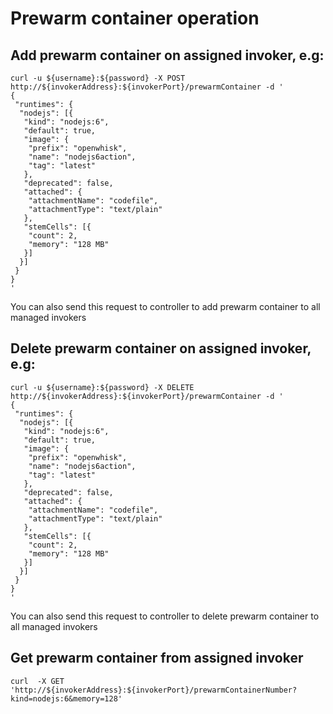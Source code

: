 <!--
#
# Licensed to the Apache Software Foundation (ASF) under one or more
# contributor license agreements.  See the NOTICE file distributed with
# this work for additional information regarding copyright ownership.
# The ASF licenses this file to You under the Apache License, Version 2.0
# (the "License"); you may not use this file except in compliance with
# the License.  You may obtain a copy of the License at
#
#     http://www.apache.org/licenses/LICENSE-2.0
#
# Unless required by applicable law or agreed to in writing, software
# distributed under the License is distributed on an "AS IS" BASIS,
# WITHOUT WARRANTIES OR CONDITIONS OF ANY KIND, either express or implied.
# See the License for the specific language governing permissions and
# limitations under the License.
#
-->

# Prewarm container operation
## Add prewarm container on assigned invoker, e.g:
```
curl -u ${username}:${password} -X POST http://${invokerAddress}:${invokerPort}/prewarmContainer -d '
{
 "runtimes": {
  "nodejs": [{
   "kind": "nodejs:6",
   "default": true,
   "image": {
    "prefix": "openwhisk",
    "name": "nodejs6action",
    "tag": "latest"
   },
   "deprecated": false,
   "attached": {
    "attachmentName": "codefile",
    "attachmentType": "text/plain"
   },
   "stemCells": [{
    "count": 2,
    "memory": "128 MB"
   }]
  }]
 }
}
'
```
You can also send this request to controller to add prewarm container to all managed invokers
## Delete prewarm container on assigned invoker, e.g:
```
curl -u ${username}:${password} -X DELETE http://${invokerAddress}:${invokerPort}/prewarmContainer -d '
{
 "runtimes": {
  "nodejs": [{
   "kind": "nodejs:6",
   "default": true,
   "image": {
    "prefix": "openwhisk",
    "name": "nodejs6action",
    "tag": "latest"
   },
   "deprecated": false,
   "attached": {
    "attachmentName": "codefile",
    "attachmentType": "text/plain"
   },
   "stemCells": [{
    "count": 2,
    "memory": "128 MB"
   }]
  }]
 }
}
'
```
You can also send this request to controller to delete prewarm container to all managed invokers
## Get prewarm container from assigned invoker
```
curl  -X GET 'http://${invokerAddress}:${invokerPort}/prewarmContainerNumber?kind=nodejs:6&memory=128'
```
